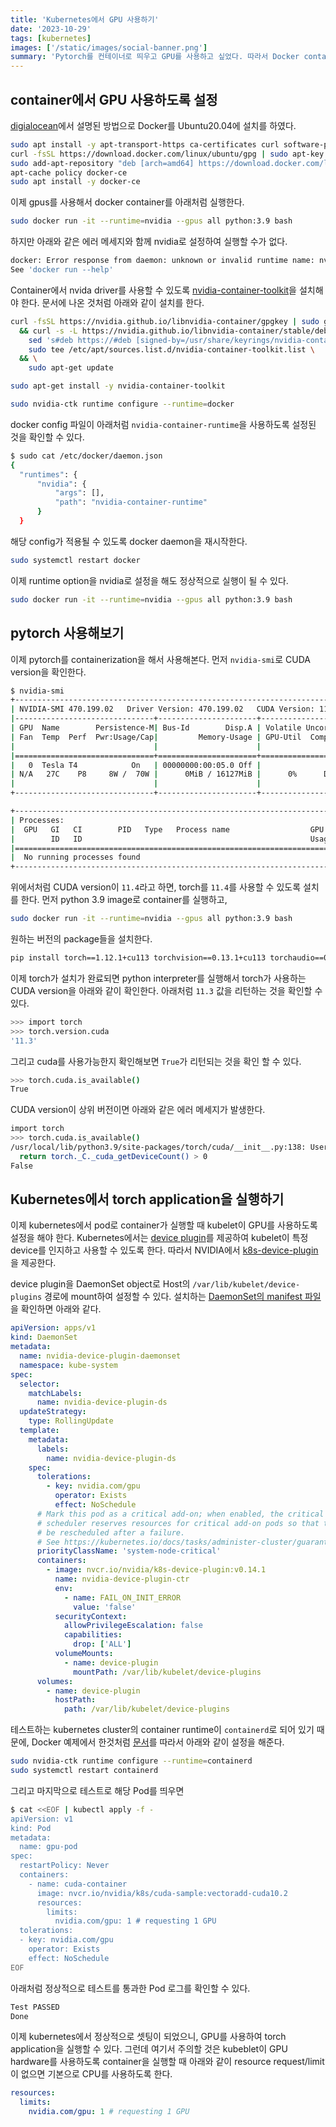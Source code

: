 ```yaml
---
title: 'Kubernetes에서 GPU 사용하기'
date: '2023-10-29'
tags: [kubernetes]
images: ['/static/images/social-banner.png']
summary: 'Pytorch를 컨테이너로 띄우고 GPU를 사용하고 싶었다. 따라서 Docker container에서 NVIDIA GPU를 사용할 수 있도록 셋팅을 해보았다. 그리고 최종적으로 Kubernetes에서 GPU hardware를 사용할 수 있도록 nvidia device plugin을 DaemonSet으로 띄우고 Pod를 실행해보았다.'
---
```


## container에서 GPU 사용하도록 설정

[digialocean](https://www.digitalocean.com/community/tutorials/how-to-install-and-use-docker-on-ubuntu-20-04)에서 설명된 방법으로 Docker를 Ubuntu20.04에 설치를 하였다.

```bash
sudo apt install -y apt-transport-https ca-certificates curl software-properties-common
curl -fsSL https://download.docker.com/linux/ubuntu/gpg | sudo apt-key add -
sudo add-apt-repository "deb [arch=amd64] https://download.docker.com/linux/ubuntu focal stable"
apt-cache policy docker-ce
sudo apt install -y docker-ce
```

이제 gpus를 사용해서 docker container를 아래처럼 실행한다.

```bash
sudo docker run -it --runtime=nvidia --gpus all python:3.9 bash
```

하지만 아래와 같은 에러 메세지와 함께 nvidia로 설정하여 실행할 수가 없다.

```bash
docker: Error response from daemon: unknown or invalid runtime name: nvidia.
See 'docker run --help'
```

Container에서 nvida driver를 사용할 수 있도록 [nvidia-container-toolkit](https://docs.nvidia.com/datacenter/cloud-native/container-toolkit/latest/install-guide.html)을 설치해야 한다. 문서에 나온 것처럼 아래와 같이 설치를 한다.

```bash
curl -fsSL https://nvidia.github.io/libnvidia-container/gpgkey | sudo gpg --dearmor -o /usr/share/keyrings/nvidia-container-toolkit-keyring.gpg \
  && curl -s -L https://nvidia.github.io/libnvidia-container/stable/deb/nvidia-container-toolkit.list | \
    sed 's#deb https://#deb [signed-by=/usr/share/keyrings/nvidia-container-toolkit-keyring.gpg] https://#g' | \
    sudo tee /etc/apt/sources.list.d/nvidia-container-toolkit.list \
  && \
    sudo apt-get update
```

```bash
sudo apt-get install -y nvidia-container-toolkit
```

```bash
sudo nvidia-ctk runtime configure --runtime=docker
```

docker config 파일이 아래처럼 `nvidia-container-runtime`을 사용하도록 설정된 것을 확인할 수 있다.

```bash
$ sudo cat /etc/docker/daemon.json
{
  "runtimes": {
      "nvidia": {
          "args": [],
          "path": "nvidia-container-runtime"
      }
  }
```

해당 config가 적용될 수 있도록 docker daemon을 재시작한다.

```bash
sudo systemctl restart docker
```

이제 runtime option을 nvidia로 설정을 해도 정상적으로 실행이 될 수 있다.

```bash
sudo docker run -it --runtime=nvidia --gpus all python:3.9 bash
```

## pytorch 사용해보기

이제 pytorch를 containerization을 해서 사용해본다. 먼저 `nvidia-smi`로 CUDA version을 확인한다.

```bash
$ nvidia-smi
+-----------------------------------------------------------------------------+
| NVIDIA-SMI 470.199.02   Driver Version: 470.199.02   CUDA Version: 11.4     |
|-------------------------------+----------------------+----------------------+
| GPU  Name        Persistence-M| Bus-Id        Disp.A | Volatile Uncorr. ECC |
| Fan  Temp  Perf  Pwr:Usage/Cap|         Memory-Usage | GPU-Util  Compute M. |
|                               |                      |               MIG M. |
|===============================+======================+======================|
|   0  Tesla T4            On   | 00000000:00:05.0 Off |                  Off |
| N/A   27C    P8     8W /  70W |      0MiB / 16127MiB |      0%      Default |
|                               |                      |                  N/A |
+-------------------------------+----------------------+----------------------+

+-----------------------------------------------------------------------------+
| Processes:                                                                  |
|  GPU   GI   CI        PID   Type   Process name                  GPU Memory |
|        ID   ID                                                   Usage      |
|=============================================================================|
|  No running processes found                                                 |
+-----------------------------------------------------------------------------+
```

위에서처럼 CUDA version이 `11.4`라고 하면, torch를 `11.4`를 사용할 수 있도록 설치를 한다. 먼저 python 3.9 image로 container를 실행하고,

```bash
sudo docker run -it --runtime=nvidia --gpus all python:3.9 bash
```

원하는 버전의 package들을 설치한다.

```bash
pip install torch==1.12.1+cu113 torchvision==0.13.1+cu113 torchaudio==0.12.1+cu113 -f https://download.pytorch.org/whl/torch_stable.html
```

이제 torch가 설치가 완료되면 python interpreter를 실행해서 torch가 사용하는 CUDA version을 아래와 같이 확인한다. 아래처럼 `11.3` 값을 리턴하는 것을 확인할 수 있다.

```bash
>>> import torch
>>> torch.version.cuda
'11.3'
```

그리고 cuda를 사용가능한지 확인해보면 `True`가 리턴되는 것을 확인 할 수 있다.

```bash
>>> torch.cuda.is_available()
True
```

CUDA version이 상위 버전이면 아래와 같은 에러 메세지가 발생한다.

```bash
import torch
>>> torch.cuda.is_available()
/usr/local/lib/python3.9/site-packages/torch/cuda/__init__.py:138: UserWarning: CUDA initialization: The NVIDIA driver on your system is too old (found version 11040). Please update your GPU driver by downloading and installing a new version from the URL: http://www.nvidia.com/Download/index.aspx Alternatively, go to: https://pytorch.org to install a PyTorch version that has been compiled with your version of the CUDA driver. (Triggered internally at ../c10/cuda/CUDAFunctions.cpp:108.)
  return torch._C._cuda_getDeviceCount() > 0
False
```

## Kubernetes에서 torch application을 실행하기

이제 kubernetes에서 pod로 container가 실행할 때 kubelet이 GPU를 사용하도록 설정을 해야 한다. Kubernetes에서는 [device plugin](https://kubernetes.io/docs/concepts/extend-kubernetes/compute-storage-net/device-plugins/)를 제공하여 kubelet이 특정 device를 인지하고 사용할 수 있도록 한다. 따라서 NVIDIA에서 [k8s-device-plugin](https://github.com/NVIDIA/k8s-device-plugin)을 제공한다.

device plugin을 DaemonSet object로 Host의 `/var/lib/kubelet/device-plugins` 경로에 mount하여 설정할 수 있다. 설치하는 [DaemonSet의 manifest 파일](https://raw.githubusercontent.com/NVIDIA/k8s-device-plugin/v0.14.1/nvidia-device-plugin.yml)을 확인하면 아래와 같다.

```yml
apiVersion: apps/v1
kind: DaemonSet
metadata:
  name: nvidia-device-plugin-daemonset
  namespace: kube-system
spec:
  selector:
    matchLabels:
      name: nvidia-device-plugin-ds
  updateStrategy:
    type: RollingUpdate
  template:
    metadata:
      labels:
        name: nvidia-device-plugin-ds
    spec:
      tolerations:
        - key: nvidia.com/gpu
          operator: Exists
          effect: NoSchedule
      # Mark this pod as a critical add-on; when enabled, the critical add-on
      # scheduler reserves resources for critical add-on pods so that they can
      # be rescheduled after a failure.
      # See https://kubernetes.io/docs/tasks/administer-cluster/guaranteed-scheduling-critical-addon-pods/
      priorityClassName: 'system-node-critical'
      containers:
        - image: nvcr.io/nvidia/k8s-device-plugin:v0.14.1
          name: nvidia-device-plugin-ctr
          env:
            - name: FAIL_ON_INIT_ERROR
              value: 'false'
          securityContext:
            allowPrivilegeEscalation: false
            capabilities:
              drop: ['ALL']
          volumeMounts:
            - name: device-plugin
              mountPath: /var/lib/kubelet/device-plugins
      volumes:
        - name: device-plugin
          hostPath:
            path: /var/lib/kubelet/device-plugins
```

테스트하는 kubernetes cluster의 container runtime이 `containerd`로 되어 있기 때문에, Docker 예제에서 한것처럼 [문서](https://docs.nvidia.com/datacenter/cloud-native/container-toolkit/latest/install-guide.html)를 따라서 아래와 같이 설정을 해준다.

```bash
sudo nvidia-ctk runtime configure --runtime=containerd
sudo systemctl restart containerd
```

그리고 마지막으로 테스트로 해당 Pod를 띄우면

```bash
$ cat <<EOF | kubectl apply -f -
apiVersion: v1
kind: Pod
metadata:
  name: gpu-pod
spec:
  restartPolicy: Never
  containers:
    - name: cuda-container
      image: nvcr.io/nvidia/k8s/cuda-sample:vectoradd-cuda10.2
      resources:
        limits:
          nvidia.com/gpu: 1 # requesting 1 GPU
  tolerations:
  - key: nvidia.com/gpu
    operator: Exists
    effect: NoSchedule
EOF
```

아래처럼 정상적으로 테스트를 통과한 Pod 로그를 확인할 수 있다.

```bash
Test PASSED
Done
```

이제 kubernetes에서 정상적으로 셋팅이 되었으니, GPU를 사용하여 torch application을 실행할 수 있다. 그런데 여기서 주의할 것은 kubeblet이 GPU hardware를 사용하도록 container을 실행할 때 아래와 같이 resource request/limit이 없으면 기본으로 CPU를 사용하도록 한다.

```yml
resources:
  limits:
    nvidia.com/gpu: 1 # requesting 1 GPU
```
